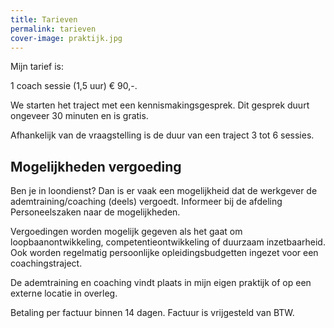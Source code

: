 ```yaml
---
title: Tarieven
permalink: tarieven
cover-image: praktijk.jpg
---
```



Mijn tarief is:

1 coach sessie (1,5 uur)  € 90,-.

We starten het traject met een kennismakingsgesprek. Dit gesprek duurt ongeveer 30 minuten en is gratis.

Afhankelijk van de vraagstelling is de duur van een traject 3 tot 6 sessies.

## Mogelijkheden vergoeding

Ben je in loondienst? Dan is er vaak een mogelijkheid dat de werkgever de ademtraining/coaching (deels) vergoedt. Informeer bij de afdeling Personeelszaken naar de mogelijkheden.

Vergoedingen worden mogelijk gegeven als het gaat om loopbaanontwikkeling, competentieontwikkeling of duurzaam inzetbaarheid.
Ook worden regelmatig persoonlijke opleidingsbudgetten ingezet voor een coachingstraject.

De ademtraining en coaching vindt plaats in mijn eigen praktijk of op een externe locatie in overleg.

Betaling per factuur binnen 14 dagen.
Factuur is vrijgesteld van BTW.
